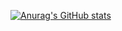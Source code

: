 [![Anurag's GitHub stats](https://github-readme-stats.vercel.app/api?username=MihailUse&hide=stars,issues&show_icons=true&theme=tokyonight)](https://github.com/anuraghazra/github-readme-stats)


<!--
[![Top Langs](https://github-readme-stats.vercel.app/api/top-langs/?username=MihailUse&layout=compact)](https://github.com/anuraghazra/github-readme-stats)

**MihailUse/MihailUse** is a ✨ _special_ ✨ repository because its `README.md` (this file) appears on your GitHub profile.
Here are some ideas to get you started:

- 🔭 I’m currently working on ...
- 🌱 I’m currently learning ...
- 👯 I’m looking to collaborate on ...
- 🤔 I’m looking for help with ...
- 💬 Ask me about ...
- 📫 How to reach me: ...
- 😄 Pronouns: ...
- ⚡ Fun fact: ...
-->
